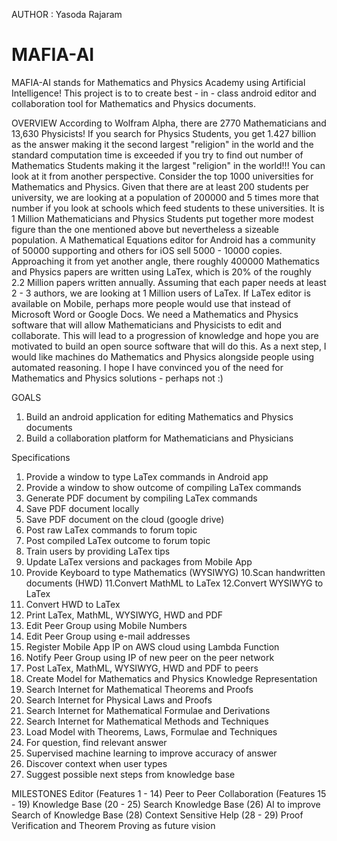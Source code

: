 AUTHOR : Yasoda Rajaram 
# MAFIA-AI

MAFIA-AI stands for Mathematics and Physics Academy using Artificial Intelligence! This project is to to create best - in - class android editor and collaboration tool for Mathematics and Physics documents.
 
OVERVIEW
According to Wolfram Alpha, there are 2770 Mathematicians and 13,630 Physicists! If you search for Physics Students, you get 1.427 billion as the answer making it the second largest "religion" in the world and the standard computation time is exceeded if you try to find out number of Mathematics Students making it the largest "religion" in the world!!! You can look at it from another perspective. Consider the top 1000 universities for Mathematics and Physics. Given that there are at least 200 students per university, we are looking at a population of 200000 and 5 times more that number if you look at schools which feed students to these universities. It is 1 Million Mathematicians and Physics Students put together more modest figure than the one mentioned above but nevertheless a sizeable population. A Mathematical Equations editor for Android has a community of 50000 supporting and others for iOS sell 5000 - 10000 copies. Approaching it from yet another angle, there roughly 400000 Mathematics and Physics papers are written using LaTex, which is 20% of the roughly 2.2 Million papers written annually. Assuming that each paper needs at least 2 - 3 authors, we are looking at 1 Million users of LaTex. If LaTex editor is available on Mobile, perhaps more people would use that instead of Microsoft Word or Google Docs. We need a Mathematics and Physics software that will allow Mathematicians and Physicists to edit and collaborate. This will lead to a progression of knowledge and hope you are motivated to build an open source software that will do this. As a next step, I would like machines do Mathematics and Physics alongside people using automated reasoning. I hope I have convinced you of the need for Mathematics and Physics solutions - perhaps not :) 

GOALS
1. Build an android application for editing Mathematics and Physics documents 
2. Build a collaboration platform for Mathematicians and Physicians 

Specifications
1. Provide a window to type LaTex commands in Android app
2. Provide a window to show outcome of compiling LaTex commands  
3. Generate PDF document by compiling LaTex commands 
3. Save PDF document locally 
4. Save PDF document on the cloud (google drive)
5. Post raw LaTex commands to forum topic 
6. Post compiled LaTex outcome to forum topic 
7. Train users by providing LaTex tips 
8. Update LaTex versions and packages from Mobile App 
9. Provide Keyboard to type Mathematics (WYSIWYG)
10.Scan handwritten documents (HWD)
11.Convert MathML to LaTex
12.Convert WYSIWYG to LaTex
13. Convert HWD to LaTex
14. Print LaTex, MathML, WYSIWYG, HWD and PDF 
15. Edit Peer Group using Mobile Numbers 
16. Edit Peer Group using e-mail addresses 
17. Register Mobile App IP on AWS cloud using Lambda Function 
18. Notify Peer Group using IP of new peer on the peer network
19. Post LaTex, MathML, WYSIWYG, HWD and PDF  to peers
20. Create Model for Mathematics and Physics Knowledge Representation
21. Search Internet for Mathematical Theorems and Proofs 
22. Search Internet for Physical Laws and Proofs 
23. Search Internet for Mathematical Formulae and Derivations
24. Search Internet for Mathematical Methods and Techniques 
25. Load Model with Theorems, Laws, Formulae and Techniques
26. For question, find relevant answer 
27. Supervised machine learning to improve accuracy of answer 
28. Discover context when user types 
29. Suggest possible next steps from knowledge base



MILESTONES 
Editor (Features 1 - 14) Peer to Peer Collaboration (Features 15 - 19) Knowledge Base (20 - 25) Search Knowledge Base (26) AI to improve Search of Knowledge Base (28) Context Sensitive Help (28 - 29) Proof Verification and Theorem Proving as future vision
